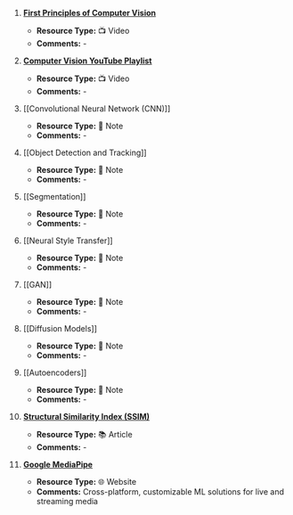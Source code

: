 1. [**First Principles of Computer Vision**](https://www.youtube.com/@firstprinciplesofcomputerv3258)
   - **Resource Type:** 📺 Video
   - **Comments:** -

2. [**Computer Vision YouTube Playlist**](https://www.youtube.com/@DigitalSreeni)
   - **Resource Type:** 📺 Video
   - **Comments:** -

3. [[Convolutional Neural Network (CNN)]]
   - **Resource Type:** 🔗 Note
   - **Comments:** -

4. [[Object Detection and Tracking]]
   - **Resource Type:** 🔗 Note
   - **Comments:** -

5. [[Segmentation]]
   - **Resource Type:** 🔗 Note
   - **Comments:** -

6. [[Neural Style Transfer]]
   - **Resource Type:** 🔗 Note
   - **Comments:** -

7. [[GAN]]
   - **Resource Type:** 🔗 Note
   - **Comments:** -

8. [[Diffusion Models]]
   - **Resource Type:** 🔗 Note
   - **Comments:** -

9. [[Autoencoders]]
   - **Resource Type:** 🔗 Note
   - **Comments:** -

10. [**Structural Similarity Index (SSIM)**](https://medium.com/srm-mic/all-about-structural-similarity-index-ssim-theory-code-in-pytorch-6551b455541e)
    - **Resource Type:** 📚 Article
    - **Comments:** -

11. [**Google MediaPipe**](https://google.github.io/mediapipe/)
    - **Resource Type:** 🌐 Website
    - **Comments:** Cross-platform, customizable ML solutions for live and streaming media
